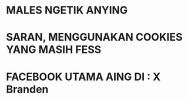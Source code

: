 # MALES NGETIK ANYING
# SARAN, MENGGUNAKAN COOKIES YANG MASIH FESS
# FACEBOOK UTAMA AING DI : X Branden
